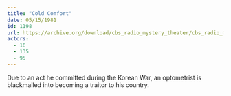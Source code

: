 ```yaml
---
title: "Cold Comfort"
date: 05/15/1981
id: 1198
url: https://archive.org/download/cbs_radio_mystery_theater/cbs_radio_mystery_theater-1151-1200.zip/cbs_radio_mystery_theater-1151-1200%2Fcbsrmt_1198_cold_comfort.mp3
actors:
  - 16
  - 135
  - 95
---
```

Due to an act he committed during the Korean War, an optometrist is blackmailed into becoming a traitor to his country.